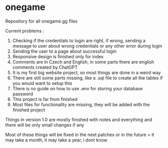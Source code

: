 # onegame
Repository for all onegame.gg files

Current problems : 

1. Checking if the credentials to login are right, if wrong, sending a message to user about wrong credentials or any other error during login
2. Sending the user to a page about successful login
4. Responsive design is finished only for index 
5. Comments are in Czech and English, in some parts there are english comments created by ChatGPT
6. It is my first big website project, so most things are done in a weird way
7. There are still some parts missing, like a .sql file to create all the tables if you would want to setup this
8. There is no guide on how to use .env for storing your database password
9. This project is far from finished 
10. Most files for functionality are missing, they will be added with the finished project

Things in version 1.0 are mostly finished with notes and everything and there will be only small changes if any

Most of these things will be fixed in the next patches or in the future = it may take a month, it may take a year, i dont know
